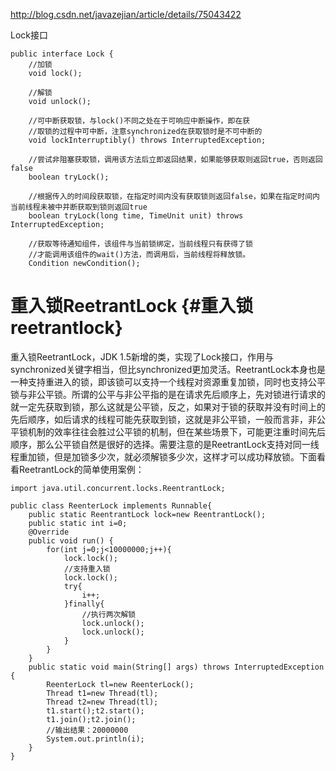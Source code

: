 http://blog.csdn.net/javazejian/article/details/75043422

Lock接口

```
public interface Lock {
    //加锁
    void lock();

    //解锁
    void unlock();

    //可中断获取锁，与lock()不同之处在于可响应中断操作，即在获
    //取锁的过程中可中断，注意synchronized在获取锁时是不可中断的
    void lockInterruptibly() throws InterruptedException;

    //尝试非阻塞获取锁，调用该方法后立即返回结果，如果能够获取则返回true，否则返回false
    boolean tryLock();

    //根据传入的时间段获取锁，在指定时间内没有获取锁则返回false，如果在指定时间内当前线程未被中并断获取到锁则返回true
    boolean tryLock(long time, TimeUnit unit) throws InterruptedException;

    //获取等待通知组件，该组件与当前锁绑定，当前线程只有获得了锁
    //才能调用该组件的wait()方法，而调用后，当前线程将释放锁。
    Condition newCondition();
```

# 重入锁ReetrantLock {#重入锁reetrantlock}

重入锁ReetrantLock，JDK 1.5新增的类，实现了Lock接口，作用与synchronized关键字相当，但比synchronized更加灵活。ReetrantLock本身也是一种支持重进入的锁，即该锁可以支持一个线程对资源重复加锁，同时也支持公平锁与非公平锁。所谓的公平与非公平指的是在请求先后顺序上，先对锁进行请求的就一定先获取到锁，那么这就是公平锁，反之，如果对于锁的获取并没有时间上的先后顺序，如后请求的线程可能先获取到锁，这就是非公平锁，一般而言非，非公平锁机制的效率往往会胜过公平锁的机制，但在某些场景下，可能更注重时间先后顺序，那么公平锁自然是很好的选择。需要注意的是ReetrantLock支持对同一线程重加锁，但是加锁多少次，就必须解锁多少次，这样才可以成功释放锁。下面看看ReetrantLock的简单使用案例：

```
import java.util.concurrent.locks.ReentrantLock;

public class ReenterLock implements Runnable{
    public static ReentrantLock lock=new ReentrantLock();
    public static int i=0;
    @Override
    public void run() {
        for(int j=0;j<10000000;j++){
            lock.lock();
            //支持重入锁
            lock.lock();
            try{
                i++;
            }finally{
                //执行两次解锁
                lock.unlock();
                lock.unlock();
            }
        }
    }
    public static void main(String[] args) throws InterruptedException {
        ReenterLock tl=new ReenterLock();
        Thread t1=new Thread(tl);
        Thread t2=new Thread(tl);
        t1.start();t2.start();
        t1.join();t2.join();
        //输出结果：20000000
        System.out.println(i);
    }
}
```



